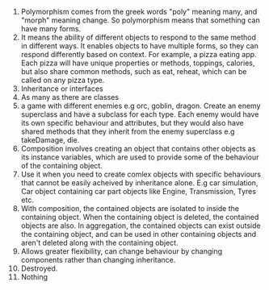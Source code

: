 1. Polymorphism comes from the greek words "poly" meaning many, and "morph" meaning change. So polymorphism means that something can have many forms.
2. It means the ability of different objects to respond to the same method in different ways. It enables objects to have multiple forms, so they can respond differently based on context. For example, a pizza eating app. Each pizza will have unique properties or methods, toppings, calories, but also share common methods, such as eat, reheat, which can be called on any pizza type.
3. Inheritance or interfaces
4. As many as there are classes
5. a game with different enemies e.g orc, goblin, dragon. Create an enemy superclass and have a subclass for each type. Each enemy would have its own specific behaviour and attributes, but they would also have shared methods that they inherit from the enemy superclass e.g takeDamage, die.
6. Composition involves creating an object that contains other objects as its instance variables, which are used to provide some of the behaviour of the containing object.
7. Use it when you need to create comlex objects with specific behaviours that cannot be easily acheived by inheritance alone. E.g car simulation, Car object containing car part objects like Engine, Transmission, Tyres etc.
8. With composition, the contained objects are isolated to inside the containing object. When the containing object is deleted, the contained objects are also. In aggregation, the contained objects can exist outside the containing object, and can be used in other containing objects and aren't deleted along with the containing object.
9. Allows greater flexibility, can change behaviour by changing components rather than changing inheritance.
10. Destroyed.
11. Nothing